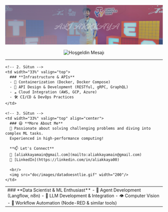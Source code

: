 <p align="center">
  <img src="doc/images/akkaya.png" alt="aliakkayamain" width="1000"/>
</p>

<p align="center">
  <img
    src="https://readme-typing-svg.demolab.com?font=Fira+Code&duration=2000&pause=1000&color=F72802&width=435&lines=Hello%2C+I%27m+Ali;Contact+Me..."
    alt="Hoşgeldin Mesajı"
  />
</p>

---

<table width="100%">
  <tr>
    <!-- 1. Sütun -->
    <td width="33%" valign="top">
      ### **Data Scientist & ML Enthusiast**
      - 🤖 Agent Development (Langflow, n8n)  
      - 🧠 LLM Development & Integration  
      - 👁️ Computer Vision  
      - 🔄 Workflow Automation (Node-RED & similar tools)  
    </td>

    <!-- 2. Sütun -->
    <td width="33%" valign="top">
      ### **Infrastructure & APIs**
      - 🐳 Containerization (Docker, Docker Compose)  
      - 🔌 API Design & Development (RESTful, gRPC, GraphQL)  
      - ☁️ Cloud Integration (AWS, GCP, Azure)  
      - 🛠 CI/CD & DevOps Practices  
    </td>

    <!-- 3. Sütun -->
    <td width="33%" valign="top" align="center">
      ### 😄 **More About Me**
      🚀 Passionate about solving challenging problems and diving into complex ML tasks.  
      Experienced in high-performance computing!

      **📫 Let's Connect**  
      📧 [aliakkayamain@gmail.com](mailto:aliakkayamain@gmail.com)  
      💼 [LinkedIn](https://linkedin.com/in/aliakkaya00)

      <br/>
      <img src="doc/images/datadoesntlie.gif" width="200"/>
    </td>
  </tr>
</table>